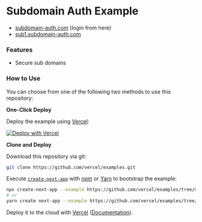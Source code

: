 # Subdomain Auth Example

- [subdomain-auth.com](http://subdomain-auth.com) (login from here)
- [sub1.subdomain-auth.com](http://sub1.subdomain-auth.com)

### Features

- Secure sub domains

### How to Use

You can choose from one of the following two methods to use this repository:

**One-Click Deploy**

Deploy the example using [Vercel](https://vercel.com?utm_source=github&utm_medium=readme&utm_campaign=next-example):

[![Deploy with Vercel](https://vercel.com/button)](https://vercel.com/new/git/external?repository-url=https://github.com/vercel/examples/tree/main/solutions/subdomain-auth&project-name=subdomain-auth&repository-name=subdomain-auth)

**Clone and Deploy**

Download this repository via git:

```bash
git clone https://github.com/vercel/examples.git
```

Execute [`create-next-app`](https://github.com/vercel/next.js/tree/canary/packages/create-next-app) with [npm](https://docs.npmjs.com/cli/init) or [Yarn](https://yarnpkg.com/lang/en/docs/cli/create/) to bootstrap the example:

```bash
npx create-next-app --example https://github.com/vercel/examples/tree/main/solutions/subdomain-auth subdomain-auth
# or
yarn create next-app --example https://github.com/vercel/examples/tree/main/solutions/subdomain-auth subdomain-auth
```

Deploy it to the cloud with [Vercel](https://vercel.com/new?utm_source=github&utm_medium=readme&utm_campaign=edge-middleware-eap) ([Documentation](https://nextjs.org/docs/deployment)).

